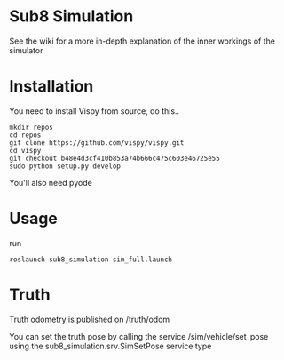 Sub8 Simulation
===============

See the wiki for a more in-depth explanation of the inner workings of the simulator

# Installation

You need to install Vispy from source, do this..

    mkdir repos
    cd repos
    git clone https://github.com/vispy/vispy.git
    cd vispy
    git checkout b48e4d3cf410b853a74b666c475c603e46725e55
    sudo python setup.py develop

You'll also need pyode

# Usage

run
    
    roslaunch sub8_simulation sim_full.launch


# Truth

Truth odometry is published on /truth/odom

You can set the truth pose by calling the service /sim/vehicle/set_pose using the sub8_simulation.srv.SimSetPose service type
